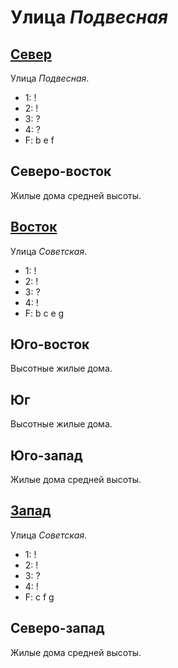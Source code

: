 # Улица *Подвесная*

## [Север](./585070.md)

Улица *Подвесная*.

* 1:    !
* 2:    !
* 3:    ?
* 4:    ?
* F:    b   e   f

## Северо-восток

Жилые дома средней высоты.

## [Восток](./590080.md)

Улица *Советская*.

* 1:    !
* 2:    !
* 3:    ?
* 4:    !
* F:    b   c   e   g

## Юго-восток

Высотные жилые дома.

## Юг

Высотные жилые дома.

## Юго-запад

Жилые дома средней высоты.

## [Запад](./570080.md)

Улица *Советская*.

* 1:    !
* 2:    !
* 3:    ?
* 4:    !
* F:    c   f   g

## Северо-запад

Жилые дома средней высоты.
